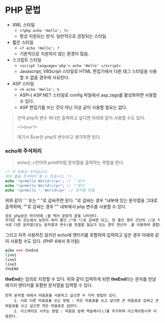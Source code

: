 # PHP 문법



- XML 스타일
  - `<?php echo 'Hello'; ?>`
  - 항상 지원되는 방식. 일반적으로 권장되는 스타일.
- 짧은 스타일
  - `<? echo 'Hello'; ?`
  - 기본적으로 지원하지 않는 환경이 많음.
- 스크립트 스타일 
  - `<script language='php'> echo 'Hello' </script>`
  - Javascript, VBScript 스타일로 HTML 편집기에서 다른 태그 스타일을 사용할 수 없을 경우에 사요한다. 
- ASP 스타일 
  - `<% echo 'Hello'; %`
  - ASP나 ASP.NET 스타일로 config 파일에서 asp_tags를 활성화하면 사용할 수 있다. 
  - ASP 편집기를 쓰는 것이 아닌 이상 굳이 사용할 필요는 없다. 



> 만약 php의 변수 하나만 출력하고 싶다면 아래와 같이 사용할 수도 있다. 
>
> `<?=$var?>`
>
> 여기서 $var은 php의 변수라고 생각하면 된다.



### echo와 주석처리 

> echo는 c언어의 printf처럼 문자열을 출력하는 역할을 한다. 

```php
/* 이 부분은 주석입니다. 
여러 줄을 주석처리 할 수 있습니다. */
echo '<p>Hello World!</p>'; // ''방식
echo "<p>Hello World!</p>"; // ""방식
echo '<p>Hello '.'World</p>' // 문자열 연결
```

위와 같이 ' ' 또는 " "로 감싸주면 된다. "로 감싸는 경우 "내부에 있는 문자열을 그대로 출력하며, ""로 감싸는 경우 "" 내부에서 php 변수를 사용할 수 있다.



```html
모든 php문은 마지막에 ;을 찍어 문장의 끝을 나타낸다. 
주석은 위 코드에서 보듯이 여러 줄인 /*와 */로 감싸면 되고, 한 줄인 경우 간단히 //로 처리할 수 있다. 
서로 다른 문자열(또는 문자열과 변수)을 연결할 필요가 있는 경우 연산자 .을 이용하여 결합하면 된다. 
```



그리고 자주 사용하진 않지만 echo에 엔터키를 포함하여 입력하고 싶은 경우 아래와 같이 사용할 수도 있다. 
(PHP 4에서 추가됨)

```php
echo <<< theEnd
line1
line2
line3
theENd
```

**theEnd**는 임의로 지정할 수 있다.  위와 같이 입력하게 되면 **theEnd**라는 문자를 만날 때가지 엔터키를 포함한 문자열을 입력할 수 있다. 

```
만약 문자열 내에서 따옴표를 사용하고 싶으면 두 가지 방법이 있다. 
	1. 서로 다른 따옴표를 쓰는 방법 : 작은 따옴표를 쓰고 싶다면 큰 따옴표로 감싸고 큰 따옴표를 쓰고 싶으면 작은 따옴표로 감싼다.
	2. 이스케이프 시키는 방법 : 따옴표 앞에 역슬래시(\)를 추가하여 이스케이핑시켜 사용한다. 
```

